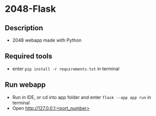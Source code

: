 # 2048-Flask
## Description
- 2048 webapp made with Python
## Required tools
- enter `pip install -r requirements.txt` in terminal
## Run webapp
- Run in IDE, or cd into app folder and enter `flask --app app run` in terminal
- Open http://127.0.0.1:<port_number>
